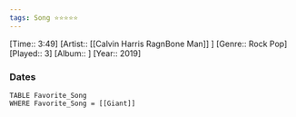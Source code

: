 ```yaml
---
tags: Song ⭐⭐⭐⭐⭐ 
---
```

[Time:: 3:49]
[Artist:: [[Calvin Harris RagnBone Man]] ]
[Genre:: Rock Pop]
[Played:: 3]
[Album:: ]
[Year:: 2019]
### Dates
````dataview
TABLE Favorite_Song
WHERE Favorite_Song = [[Giant]]
````